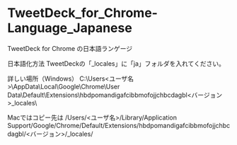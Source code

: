 TweetDeck_for_Chrome-Language_Japanese
======================================

TweetDeck for Chrome の日本語ランゲージ

日本語化方法
TweetDeckの「_locales」に「ja」フォルダを入れてください。

詳しい場所（Windows）
C:\Users\<ユーザ名>\AppData\Local\Google\Chrome\User Data\Default\Extensions\hbdpomandigafcibbmofojjchbcdagbl\<バージョン>\_locales\

Macではコピー先は
/Users/<ユーザ名>/Library/Application
Support/Google/Chrome/Default/Extensions/hbdpomandigafcibbmofojjchbcdagbl/<バージョン>/_locales/